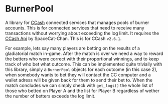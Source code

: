 # BurnerPool
A library for [CCash](https://github.com/EntireTwix/CCash) connected services that manages pools of burner accounts. This is for connected services that need to receive many transactions without worrying about exceeding the log limit. It requires the [CCash Api](https://github.com/SpaceCat-Chan/CatsCCashLuaApi) by SpaceCat-Chan. This is for CCash `v2.6.1`.

For example, lets say many players are betting on the results of a gladiatorial match in-game. After the match is over we need a way to reward the betters who were correct with their proportional winnings, and to keep track of who bet what outcome. This can be implemented quite trivially with this library, simply a `BurnerPool` objects for each outcome (in this case 2), when somebody wants to bet they will contact the CC computer and a wallet adress will be given back for them to send their bet to. When the match concludes we can simply check with `get_logs()` the whole list of those who betted on Player A and the list for Player B regardless of wether the number of betters exceeds the log limit.
